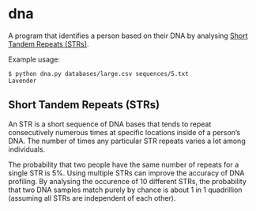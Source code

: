 # dna
A program that identifies a person based on their DNA by analysing [Short Tandem Repeats (STRs)](https://en.wikipedia.org/wiki/STR_analysis).

Example usage:
```
$ python dna.py databases/large.csv sequences/5.txt
Lavender
```

## Short Tandem Repeats (STRs)

An STR is a short sequence of DNA bases that tends to repeat consecutively numerous times at specific locations inside of a person’s DNA. The number of times any particular STR repeats varies a lot among individuals.

The probability that two people have the same number of repeats for a single STR is 5%. Using multiple STRs can improve the accuracy of DNA profiling. By analysing the occurence of 10 different STRs, the probability that two DNA samples match purely by chance is about 1 in 1 quadrillion (assuming all STRs are independent of each other).

